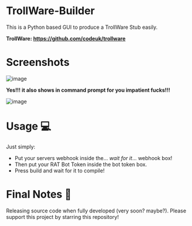 # TrollWare-Builder 
This is a Python based GUI to produce a TrollWare Stub easily. 

**TrollWare: https://github.com/codeuk/trollware**

# Screenshots
![image](https://user-images.githubusercontent.com/75194878/143960938-0c3eaa5a-3962-4926-9b95-82a9ef3dbf13.png)

**Yes!!! it also shows in command prompt for you impatient fucks!!!**

![image](https://user-images.githubusercontent.com/75194878/143961606-f7be4ae2-f52c-4124-8089-5c35b5ab1a2a.png)

# Usage 💻
Just simply:
- Put your servers webhook inside the... *wait for it*... webhook box!
- Then put your RAT Bot Token inside the bot token box.
- Press build and wait for it to compile!


# Final Notes 📝
Releasing source code when fully developed (very soon? maybe?). Please support this project by starring this repository!

